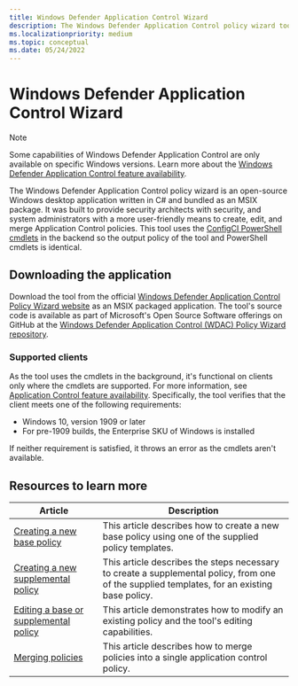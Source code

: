 ```yaml
---
title: Windows Defender Application Control Wizard
description: The Windows Defender Application Control policy wizard tool allows you to create, edit, and merge application control policies in a simple to use Windows application.
ms.localizationpriority: medium
ms.topic: conceptual
ms.date: 05/24/2022
---
```


# Windows Defender Application Control Wizard

> [!NOTE]
> Some capabilities of Windows Defender Application Control are only available on specific Windows versions. Learn more about the [Windows Defender Application Control feature availability](../feature-availability.md).

The Windows Defender Application Control policy wizard is an open-source Windows desktop application written in C# and bundled as an MSIX package. It was built to provide security architects with security, and system administrators with a more user-friendly means to create, edit, and merge Application Control policies. This tool uses the [ConfigCI PowerShell cmdlets](/powershell/module/configci) in the backend so the output policy of the tool and PowerShell cmdlets is identical.

## Downloading the application

Download the tool from the official [Windows Defender Application Control Policy Wizard website](https://webapp-wdac-wizard.azurewebsites.net/) as an MSIX packaged application. The tool's source code is available as part of Microsoft's Open Source Software offerings on GitHub at the [Windows Defender Application Control (WDAC) Policy Wizard repository](https://github.com/MicrosoftDocs/WDAC-Toolkit).

### Supported clients

As the tool uses the cmdlets in the background, it's functional on clients only where the cmdlets are supported. For more information, see [Application Control feature availability](../feature-availability.md). Specifically, the tool verifies that the client meets one of the following requirements:

- Windows 10, version 1909 or later
- For pre-1909 builds, the Enterprise SKU of Windows is installed

If neither requirement is satisfied, it throws an error as the cmdlets aren't available.

## Resources to learn more

| Article | Description |
| - | - |
| [Creating a new base policy](appcontrol-wizard-create-base-policy.md) | This article describes how to create a new base policy using one of the supplied policy templates. |
| [Creating a new supplemental policy](appcontrol-wizard-create-supplemental-policy.md) | This article describes the steps necessary to create a supplemental policy, from one of the supplied templates, for an existing base policy. |
| [Editing a base or supplemental policy](appcontrol-wizard-editing-policy.md) | This article demonstrates how to modify an existing policy and the tool's editing capabilities. |
| [Merging policies](appcontrol-wizard-merging-policies.md) | This article describes how to merge policies into a single application control policy. |
